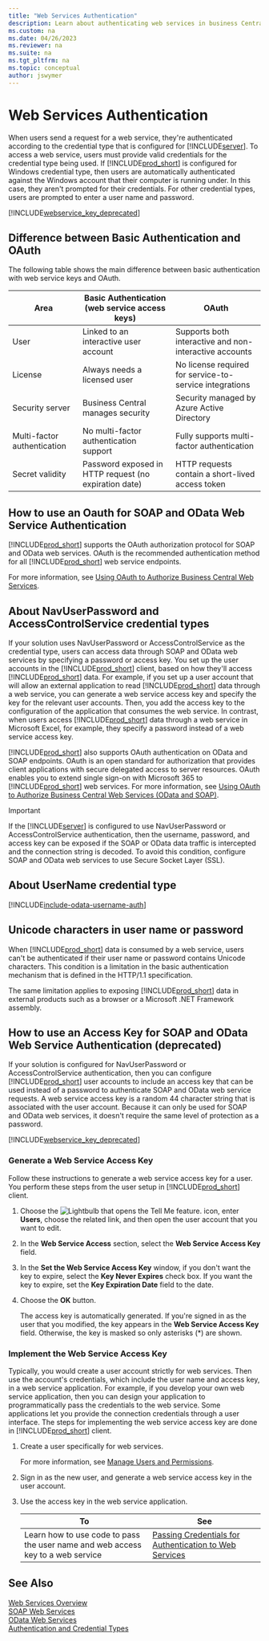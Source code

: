 ```yaml
---
title: "Web Services Authentication"
description: Learn about authenticating web services in business Central
ms.custom: na
ms.date: 04/26/2023
ms.reviewer: na
ms.suite: na
ms.tgt_pltfrm: na
ms.topic: conceptual
author: jswymer
---
```

# Web Services Authentication

When users send a request for a web service, they're authenticated according to the credential type that is configured for [!INCLUDE[server](../developer/includes/server.md)]. To access a web service, users must provide valid credentials for the credential type being used. If [!INCLUDE[prod_short](../developer/includes/prod_short.md)] is configured for Windows credential type, then users are automatically authenticated against the Windows account that their computer is running under. In this case, they aren't prompted for their credentials. For other credential types, users are prompted to enter a user name and password.

[!INCLUDE[webservice_key_deprecated](../includes/web-service-key-deprecated.md)]


## Difference between Basic Authentication and OAuth

The following table shows the main difference between basic authentication with web service keys and OAuth.

|Area | Basic Authentication (web service access keys) | OAuth |
|-----|-----------------------------------------|-------|
| User | Linked to an interactive user account| Supports both interactive and non-interactive accounts|
| License | Always needs a licensed user | No license required for service-to-service integrations |
| Security server | Business Central manages security | Security managed by Azure Active Directory |
| Multi-factor authentication | No multi-factor authentication support | Fully supports multi-factor authentication |
| Secret validity | Password exposed in HTTP request (no expiration date) | HTTP requests contain a short-lived access token |

## How to use an Oauth for SOAP and OData Web Service Authentication

[!INCLUDE[prod_short](../developer/includes/prod_short.md)] supports the OAuth authorization protocol for SOAP and OData web services. OAuth is the recommended authentication method for all [!INCLUDE[prod_short](../developer/includes/prod_short.md)] web service endpoints. 

For more information, see [Using OAuth to Authorize Business Central Web Services](../webservices/authenticate-web-services-using-oauth.md).

## About NavUserPassword and AccessControlService credential types
  
If your solution uses NavUserPassword or AccessControlService as the credential type, users can access data through SOAP and OData web services by specifying a password or access key. You set up the user accounts in the [!INCLUDE[prod_short](../developer/includes/prod_short.md)] client, based on how they'll access [!INCLUDE[prod_short](../developer/includes/prod_short.md)] data. For example, if you set up a user account that will allow an external application to read [!INCLUDE[prod_short](../developer/includes/prod_short.md)] data through a web service, you can generate a web service access key and specify the key for the relevant user accounts. Then, you add the access key to the configuration of the application that consumes the web service. In contrast, when users access [!INCLUDE[prod_short](../developer/includes/prod_short.md)] data through a web service in Microsoft Excel, for example, they specify a password instead of a web service access key.  
  
[!INCLUDE[prod_short](../developer/includes/prod_short.md)] also supports OAuth authentication on OData and SOAP endpoints. OAuth is an open standard for authorization that provides client applications with secure delegated access to server resources. OAuth enables you to extend single sign-on with Microsoft 365 to [!INCLUDE[prod_short](../developer/includes/prod_short.md)] web services. For more information, see [Using OAuth to Authorize Business Central Web Services \(OData and SOAP\)](authenticate-web-services-using-oauth.md).  

> [!IMPORTANT] 
> If the [!INCLUDE[server](../developer/includes/server.md)] is configured to use NavUserPassword or AccessControlService authentication, then the username, password, and access key can be exposed if the SOAP or OData data traffic is intercepted and the connection string is decoded. To avoid this condition, configure SOAP and OData web services to use Secure Socket Layer \(SSL\). 

## About UserName credential type

[!INCLUDE[include-odata-username-auth](../developer/includes/include-odata-username-auth.md)]

## Unicode characters in user name or password
 
When [!INCLUDE[prod_short](../developer/includes/prod_short.md)] data is consumed by a web service, users can't be authenticated if their user name or password contains Unicode characters. This condition is a limitation in the basic authentication mechanism that is defined in the HTTP/1.1 specification.  
  
The same limitation applies to exposing [!INCLUDE[prod_short](../developer/includes/prod_short.md)] data in external products such as a browser or a Microsoft .NET Framework assembly.

## <a name="accesskey"></a>How to use an Access Key for SOAP and OData Web Service Authentication (deprecated)
If your solution is configured for NavUserPassword or AccessControlService authentication, then you can configure [!INCLUDE[prod_short](../developer/includes/prod_short.md)] user accounts to include an access key that can be used instead of a password to authenticate SOAP and OData web service requests. A web service access key is a random 44 character string that is associated with the user account. Because it can only be used for SOAP and OData web services, it doesn't require the same level of protection as a password.  

[!INCLUDE[webservice_key_deprecated](../includes/web-service-key-deprecated.md)]

### Generate a Web Service Access Key
  
Follow these instructions to generate a web service access key for a user. You perform these steps from the user setup in [!INCLUDE[prod_short](../developer/includes/prod_short.md)] client.

1. Choose the ![Lightbulb that opens the Tell Me feature.](../media/search_small.png "Tell me what you want to do") icon, enter **Users**, choose the related link, and then open the user account that you want to edit. 
  
2. In the **Web Service Access** section, select the **Web Service Access Key** field.  
  
3. In the **Set the Web Service Access Key** window, if you don't want the key to expire, select the **Key Never Expires** check box. If you want the key to expire, set the **Key Expiration Date** field to the date.  
  
4. Choose the **OK** button.  
  
    The access key is automatically generated. If you're signed in as the user that you modified, the key appears in the **Web Service Access Key** field. Otherwise, the key is masked so only asterisks (*) are shown.
  
### Implement the Web Service Access Key

Typically, you would create a user account strictly for web services. Then use the account's credentials, which include the user name and access key, in a web service application. For example, if you develop your own web service application, then you can design your application to programmatically pass the credentials to the web service. Some applications let you provide the connection credentials through a user interface. The steps for implementing the web service access key are done in [!INCLUDE[prod_short](../developer/includes/prod_short.md)] client.  

1. Create a user specifically for web services.  
  
    For more information, see [Manage Users and Permissions](/dynamics365/business-central/ui-how-users-permissions).  
  
2. Sign in as the new user, and generate a web service access key in the user account.  
  
3. Use the access key in the web service application.  
  
    |To|See|  
    |--------|---------|  
    |Learn how to use code to pass the user name and web access key to a web service|[Passing Credentials for Authentication to Web Services](/previous-versions/msp-n-p/ff649362(v=pandp.10))|
  
## See Also

 [Web Services Overview](web-services.md)  
 [SOAP Web Services](SOAP-Web-Services.md)  
 [OData Web Services](OData-Web-Services.md)  
 [Authentication and Credential Types](../administration/users-credential-types.md)
